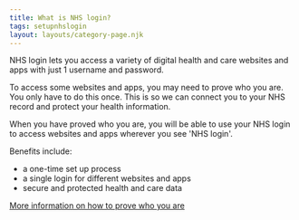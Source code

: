 ```yaml
---
title: What is NHS login?
tags: setupnhslogin
layout: layouts/category-page.njk
---
```

NHS login lets you access a variety of digital health and care websites and apps with just 1 username and password.

To access some websites and apps, you may need to prove who you are. You only have to do this once. This is so we can connect you to your NHS record and protect your health information.

When you have proved who you are, you will be able to use your NHS login to access websites and apps wherever you see 'NHS login'.

Benefits include:
* a one-time set up process
* a single login for different websites and apps
* secure and protected health and care data

[More information on how to prove who you are](# "More information on how to prove who you are")
